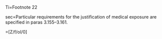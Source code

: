 Ti=Footnote 22

sec=Particular requirements for the justification of medical exposure are specified in paras 3.155–3.161.

=[Z/f/ol/0]